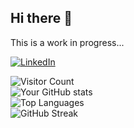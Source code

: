 ## Hi there 👋

This is a work in progress...

[![LinkedIn](https://img.shields.io/badge/LinkedIn-SpencerWood-blue)](https://www.linkedin.com/in/spencersvedawood/)

![Visitor Count](https://komarev.com/ghpvc/?username=BOYSABIO&color=blue)  
![Your GitHub stats](https://github-readme-stats.vercel.app/api?username=BOYSABIO&show_icons=true&theme=radical)  
![Top Languages](https://github-readme-stats.vercel.app/api/top-langs/?username=BOYSABIO&layout=compact)  
![GitHub Streak](https://github-readme-streak-stats.herokuapp.com/?username=BOYSABIO&theme=dark)  


<!--
**BOYSABIO/BOYSABIO** is a ✨ _special_ ✨ repository because its `README.md` (this file) appears on your GitHub profile.

Here are some ideas to get you started:

- 🔭 I’m currently working on ...
- 🌱 I’m currently learning ...
- 👯 I’m looking to collaborate on ...
- 🤔 I’m looking for help with ...
- 💬 Ask me about ...
- 📫 How to reach me: ...
- 😄 Pronouns: ...
- ⚡ Fun fact: ...
-->
